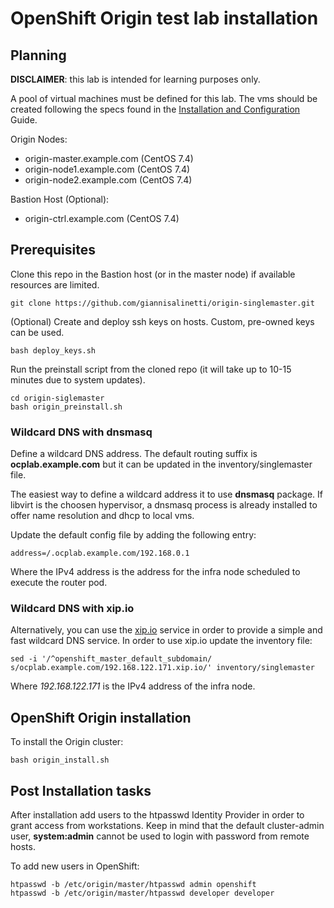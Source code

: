 # OpenShift Origin test lab installation

## Planning

**DISCLAIMER**: this lab is intended for learning purposes only.

A pool of virtual machines must be defined for this lab. The vms should be created
following the specs found in the [Installation and Configuration](https://docs.openshift.org/latest/install_config/install/prerequisites.html#system-requirements) Guide.

Origin Nodes:

- origin-master.example.com (CentOS 7.4)
- origin-node1.example.com (CentOS 7.4)
- origin-node2.example.com (CentOS 7.4)

Bastion Host (Optional):

- origin-ctrl.example.com (CentOS 7.4)

## Prerequisites

Clone this repo in the Bastion host (or in the master node) if available
resources are limited.

```
git clone https://github.com/giannisalinetti/origin-singlemaster.git
```

(Optional)
Create and deploy ssh keys on hosts. Custom, pre-owned keys can be used.

```
bash deploy_keys.sh
```

Run the preinstall script from the cloned repo (it will take up to 10-15 minutes due to system updates).

```
cd origin-siglemaster
bash origin_preinstall.sh
```

### Wildcard DNS with dnsmasq

Define a wildcard DNS address. The default routing suffix is **ocplab.example.com** but it can be updated
in the inventory/singlemaster file.

The easiest way to define a wildcard address it to use **dnsmasq** package. If libvirt is the choosen
hypervisor, a dnsmasq process is already installed to offer name resolution and dhcp to local vms.

Update the default config file by adding the following entry:

```
address=/.ocplab.example.com/192.168.0.1
```

Where the IPv4 address is the address for the infra node scheduled to execute the router pod.

### Wildcard DNS with xip.io

Alternatively, you can use the [xip.io](xip.io) service in order to provide a simple and fast
wildcard DNS service.
In order to use xip.io update the inventory file:

```
sed -i '/^openshift_master_default_subdomain/ s/ocplab.example.com/192.168.122.171.xip.io/' inventory/singlemaster
```

Where *192.168.122.171* is the IPv4 address of the infra node.


## OpenShift Origin installation

To install the Origin cluster:

```
bash origin_install.sh
```

## Post Installation tasks

After installation add users to the htpasswd Identity Provider in order to grant access from workstations.
Keep in mind that the default cluster-admin user, **system:admin** cannot be used to login with password
from remote hosts.

To add new users in OpenShift:

```
htpasswd -b /etc/origin/master/htpasswd admin openshift
htpasswd -b /etc/origin/master/htpasswd developer developer
```
